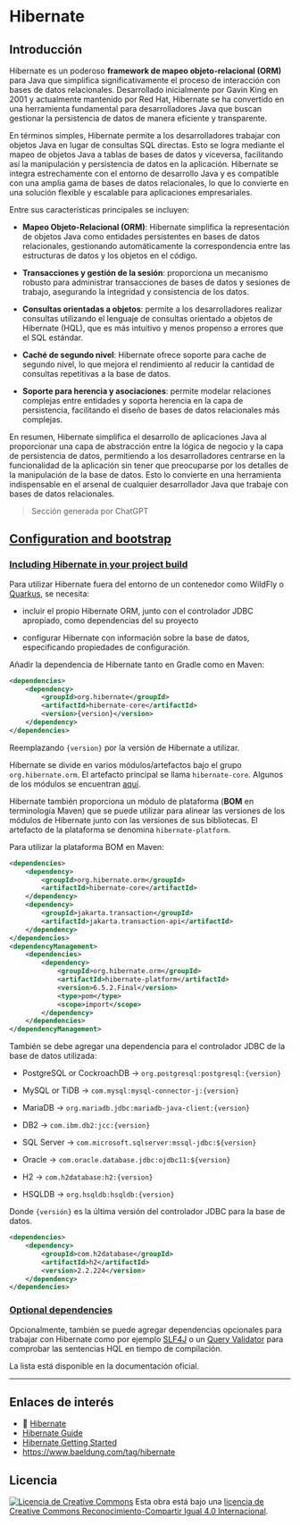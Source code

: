 # Hibernate

## Introducción

Hibernate es un poderoso **framework de mapeo objeto-relacional (ORM)** para Java que simplifica significativamente el proceso de interacción con bases de datos relacionales. Desarrollado inicialmente por Gavin King en 2001 y actualmente mantenido por Red Hat, Hibernate se ha convertido en una herramienta fundamental para desarrolladores Java que buscan gestionar la persistencia de datos de manera eficiente y transparente.

En términos simples, Hibernate permite a los desarrolladores trabajar con objetos Java en lugar de consultas SQL directas. Esto se logra mediante el mapeo de objetos Java a tablas de bases de datos y viceversa, facilitando así la manipulación y persistencia de datos en la aplicación. Hibernate se integra estrechamente con el entorno de desarrollo Java y es compatible con una amplia gama de bases de datos relacionales, lo que lo convierte en una solución flexible y escalable para aplicaciones empresariales.

Entre sus características principales se incluyen:

- **Mapeo Objeto-Relacional (ORM)**: Hibernate simplifica la representación de objetos Java como entidades persistentes en bases de datos relacionales, gestionando automáticamente la correspondencia entre las estructuras de datos y los objetos en el código.

- **Transacciones y gestión de la sesión**: proporciona un mecanismo robusto para administrar transacciones de bases de datos y sesiones de trabajo, asegurando la integridad y consistencia de los datos.

- **Consultas orientadas a objetos**: permite a los desarrolladores realizar consultas utilizando el lenguaje de consultas orientado a objetos de Hibernate (HQL), que es más intuitivo y menos propenso a errores que el SQL estándar.

- **Caché de segundo nivel**: Hibernate ofrece soporte para cache de segundo nivel, lo que mejora el rendimiento al reducir la cantidad de consultas repetitivas a la base de datos.

- **Soporte para herencia y asociaciones**: permite modelar relaciones complejas entre entidades y soporta herencia en la capa de persistencia, facilitando el diseño de bases de datos relacionales más complejas.

En resumen, Hibernate simplifica el desarrollo de aplicaciones Java al proporcionar una capa de abstracción entre la lógica de negocio y la capa de persistencia de datos, permitiendo a los desarrolladores centrarse en la funcionalidad de la aplicación sin tener que preocuparse por los detalles de la manipulación de la base de datos. Esto lo convierte en una herramienta indispensable en el arsenal de cualquier desarrollador Java que trabaje con bases de datos relacionales.

> Sección generada por ChatGPT

## [Configuration and bootstrap](https://docs.jboss.org/hibernate/orm/6.5/introduction/html_single/Hibernate_Introduction.html#configuration)

### [Including Hibernate in your project build](https://docs.jboss.org/hibernate/orm/6.5/introduction/html_single/Hibernate_Introduction.html#required-dependencies)

Para utilizar Hibernate fuera del entorno de un contenedor como WildFly o [Quarkus](https://quarkus.io/guides/hibernate-orm), se necesita:

- incluir el propio Hibernate ORM, junto con el controlador JDBC apropiado, como dependencias del su proyecto

- configurar Hibernate con información sobre la base de datos, especificando propiedades de configuración.

Añadir la dependencia de Hibernate tanto en Gradle como en Maven:

```xml
<dependencies>
    <dependency>
        <groupId>org.hibernate</groupId>
        <artifactId>hibernate-core</artifactId>
        <version>{version}</version>
    </dependency>
</dependencies>
```

Reemplazando `{version}` por la versión de Hibernate a utilizar.

Hibernate se divide en varios módulos/artefactos bajo el grupo `org.hibernate.orm`. El artefacto principal se llama `hibernate-core`. Algunos de los módulos se encuentran [aquí](https://docs.jboss.org/hibernate/orm/6.5/quickstart/html_single/#modules).

Hibernate también proporciona un módulo de plataforma (**BOM** en terminología Maven) que se puede utilizar para alinear las versiones de los módulos de Hibernate junto con las versiones de sus bibliotecas. El artefacto de la plataforma se denomina `hibernate-platform`.

Para utilizar la plataforma BOM en Maven:

```xml
<dependencies>
    <dependency>
        <groupId>org.hibernate.orm</groupId>
        <artifactId>hibernate-core</artifactId>
    </dependency>
    <dependency>
        <groupId>jakarta.transaction</groupId>
        <artifactId>jakarta.transaction-api</artifactId>
    </dependency>
</dependencies>
<dependencyManagement>
    <dependencies>
        <dependency>
            <groupId>org.hibernate.orm</groupId>
            <artifactId>hibernate-platform</artifactId>
            <version>6.5.2.Final</version>
            <type>pom</type>
            <scope>import</scope>
        </dependency>
    </dependencies>
</dependencyManagement>
```

También se debe agregar una dependencia para el controlador JDBC de la base de datos utilizada:

- PostgreSQL or CockroachDB -> `org.postgresql:postgresql:{version}`

- MySQL or TiDB -> `com.mysql:mysql-connector-j:{version}`

- MariaDB -> `org.mariadb.jdbc:mariadb-java-client:{version}`

- DB2 -> `com.ibm.db2:jcc:{version}`

- SQL Server -> `com.microsoft.sqlserver:mssql-jdbc:${version}`

- Oracle -> `com.oracle.database.jdbc:ojdbc11:${version}`

- H2 -> `com.h2database:h2:{version}`

- HSQLDB -> `org.hsqldb:hsqldb:{version}`

Donde `{versión}` es la última versión del controlador JDBC para la base de datos.

```xml
<dependencies>
    <dependency>
        <groupId>com.h2database</groupId>
        <artifactId>h2</artifactId>
        <version>2.2.224</version>
    </dependency>
</dependencies>    
```

### [Optional dependencies](https://docs.jboss.org/hibernate/orm/6.5/introduction/html_single/Hibernate_Introduction.html#optional-dependencies)

Opcionalmente, también se puede agregar dependencias opcionales para trabajar con Hibernate como por ejemplo [SLF4J](http://www.slf4j.org/) o un [Query Validator](https://github.com/hibernate/query-validator/) para comprobar las sentencias HQL en tiempo de compilación.

La lista está disponible en la documentación oficial.

---

## Enlaces de interés

- 🔸 [Hibernate](https://hibernate.org/)
- [Hibernate Guide](https://hibernate.org/orm/documentation/6.5/)
- [Hibernate Getting Started](https://hibernate.org/orm/documentation/getting-started/)
- <https://www.baeldung.com/tag/hibernate>

## Licencia

[![Licencia de Creative Commons](https://i.creativecommons.org/l/by-sa/4.0/80x15.png)](http://creativecommons.org/licenses/by-sa/4.0/)
Esta obra está bajo una [licencia de Creative Commons Reconocimiento-Compartir Igual 4.0 Internacional](http://creativecommons.org/licenses/by-sa/4.0/).
